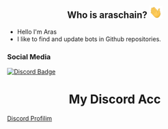 <h2 align="center">Who is araschain? <img src="https://github.com/YadneshKhode/Hi.gif/blob/main/Hi.gif" width="30px"> </h2>

- Hello I'm Aras
- I like to find and update bots in Github repositories.

<h3> Social Media </h3>

[![Discord Badge](https://img.shields.io/badge/Instagram%20-171515.svg?&amp;style=for-the-badge&amp;logo=instagram&amp;logoColor=dark)](https://www.instagram.com/arasszin/)

<h1 align="center"> My Discord Acc </h1>

[Discord Profilim](https://discord.com/users/734046689505312829)
